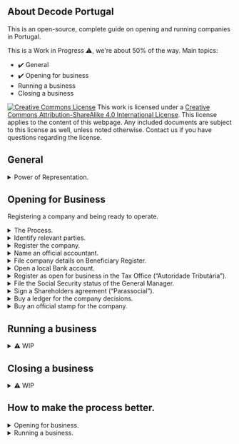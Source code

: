 ## About Decode Portugal

This is an open-source, complete guide on opening and running companies in Portugal.

This is a Work in Progress ⚠️, we're about 50% of the way. Main topics:

- ✔️ General
- ✔️ Opening for business 
- Running a business
- Closing a business 

<a rel="license" href="http://creativecommons.org/licenses/by-sa/4.0/"><img alt="Creative Commons License" style="border-width:0" src="https://i.creativecommons.org/l/by-sa/4.0/80x15.png" /></a> This work is licensed under a <a rel="license" href="http://creativecommons.org/licenses/by-sa/4.0/">Creative Commons Attribution-ShareAlike 4.0 International License</a>. This license applies to the content of this webpage. Any included documents are subject to this license as well, unless noted otherwise. Contact us if you have questions regarding the license.
  
## General

<details markdown=1><summary>Power of Representation.</summary>
  
In Portugal, representation by Power of Representation is called "Procuração". A "Procuração" will enable your lawyer or anyone else to do operations for you. They can be used to open a company, close a company and everything in between. 

Generally the more powerful the powers enshrined in the PoR, the more specific it should be and careful you should be. In addition, there are several levels of formality of a PoR in Portugal. 
- "Com reconhecimento de assinatura": with recognized signature of the titular of the powers to be granted.
- "Autenticada": Authenticated signature. The authentication attests that the person signed and wanteed the content of the document, in person.

This authentication procedure is executed by anyone with Notary powers, which includes Notary offices and Lawyers. Check with your lawyer if they can do it.

When you grant powers to a lawyer it's called a Power of Attorney (PoA). The lawyers can do some operations that non-lawyers can't. Examples: Opening a company online or representing you in Court. 

</details>

## Opening for Business

Registering a company and being ready to operate.

<details markdown=1><summary>The Process.</summary>

Opening a company is fast, but be aware that it is not as fast as advertised. 

In the sense of an entrepreneur, Opening a company is being ready to operate:
- issue invoices.
- accept payments.
- make purchases with your bank balance.
- hire people and pay them.

In Portugal we have a process called "Company within the Hour" ("Empresa na Hora"), which opens part of the company within 1 hour. In reality you can't get a company operating instantly in the sense of the activities above. You should plan that it may take up to 1 month before you can actually operate in Portugal.

To start operating you will need to do the following:
1. Identify all parties.
1. Register your company.
1. Name your certified accountant (CC).
1. File company details on Beneficiary Register (RCBE).
1. Open a local Bank account.
1. Register as open for business in the Tax Office ("Autoridade Tributária").
1. File the Social Security status of the General Manager.
1. Sign a Shareholders agreement ("Parassocial"). This is optional, but most likely you will want to sign one with your investors and co-founders.
1. Buy a ledger for the company decisions.
1. Buy an official stamp for the company.

To accomplish that you will need to gather the following people:
1. A lawyer. Required if you're registering a company online, and very recommended for everything else.
2. A certified accountant (CC). Required to start operating, and it's faster to start operating if you already know who it's going to be in the step of filing the registration of the company.
3. All of the Partners and General Managers (who can overlap). For persons, you will need identification, place of birth and proof of address (foreigners). For companies, you will need a written deliberation that the company will invest, the commercial register and articles of association and a PT identification number (foreign companies). 
4. All the effective beneficiaries of the stakes owned by shareholders.

</details>

<details markdown=1><summary>Identify relevant parties.</summary>

You will need to collect several identification elements for all significant parties involved in the company. That includes the shareholders, be them people or companies, and General Managers. 

To know: You will also need these elements for any companies and persons who are the effective beneficiaries of the stakes owned by shareholders. In this context, effective means a position of at least 25%, even though there are finer details to this definition.
    
1. For Portuguese persons you will need
    - national identity card or passport,
    - to indicate an address,
    - to indicate the place of birth,
    - to indicate the marital status,
    - to indicate the asset regiment of marriage,
    - Email.
1. For EU persons
    - you need everything listed above in the PT section. 
    - You will also need to register for a Portuguese Tax id (NIF) from the tax office. To get the NIF you need to go to a Tax Office, or someone can do it on your behalf if they have online access to the Portuguese Tax Portal and you gave them Powers of Representation. Usually it's your laywer or accountant that does it for you.
1. For people outside EU:
    - you will need everyting above for EU persons;
    - plus you have to appoint a tax representative who must live in Portugal.
1. For Portuguese Companies, you need;
    - an official deliberation stating the intent to invest in the new company; You may be able to avoid this if a person registers the shares and then transfers the stake to a company.
    - the commercial register certificate. There's a PDF of it, but the 12 digit code is enough.
    - email.
1. For Foreign Companies, you need:
    - You need a entity identification number (NIPC). To get one, you need to contact the Register (RNPC for "Registo Nacional de Pessoas Colectivas") and give them the following info:
    - A Certificate of the Commercial Register of the country of registration;
    - The Articles of Association/ Articles of Incorporation of that country of registration.
    - All documents must have a certified translation to Portuguese.

</details>

<details markdown=1><summary>Register the company.</summary>

1. **Where to register your company**. There's 3 separate places to register a company.
    - Online: It has to be a laywer doing it. It costs 225€ as of 2022-11-23. The company will have standard articles, which you can customize later.
    - Public Registration Office: You can do it without a lawyer. 360€ as of 2022-11-23. This can be done in "Conservatórias do Registo Comercial" and "Espaço de Empresas", some of which are in "Lojas do Cidadão" where you can do several operations regarding taxes and social security for persons and companies. The company will also have standard articles, which you can customize later.
    - On a Notary. This is the most expensive version, and is used for custom fillings. You will likely need a lawyer to prepare the necessary documents and will still have to pay for the Notary services and the public fees on top.
1. **Key registration documents**: A company is registered by filing the following:
    - "Pacto Social": It's a public and required document that defines the company and regulates the organization in base terms, like what is it's Purpose and who are the General Managers who can transact in its name.
        - To know: A "Pacto Social" is similar to the mandatory Articles of Association or Articles of Incorporation required in other Countries.
        - To know: The Governing body of companies registrations is the Commercial Register ("Registo Comercial") of the IRN ("Instituto dos Registos e Notariado"). The IRN is a body of the Ministry of Justice in Portugal ("Ministério da Justiça").
        - To know: To fill in the Pacto Social and therefore register your company, you will file several informations that are detailed below.        
    - CAE: Code of Economic Activity. 
    - Name your certified accountant (CC). This is optional but you may want to do it during the registration as it will speed up the process of Registering as Open for business in the Tax Office and Social Security. If you do this here, then he can do those steps online automatically.
1. **Pacto Social**
    1. **Type, Name and Address of the company.**
        1. The organization type.
            - The commercial organization types differ mostly on the financial responsiblities signed by its shareholders or partners.
            - "Sociedade por Quotas": the typical Private Limited company, ending in name "Lda" or "Limitada". The minimum capital to start one is 1€. There's a minimum 1 partner. If you're opening a personal company with just that 1 shareholder, it's typically this type of company and then it's called a "Unipessoal Lda" or "Unipessoal Limitada" or "Unip Lda". The shares of these companies are called "quotas", which are very similar in nature to shares. A Unipessoal can be owned by a person or a company, but each person can only have one Unipessoal.
            - "Sociedade Anónima": another type of Limited company. The minimum capital to start one is 50.000€. There's a minimum of 4 registered partners. The shares of these companies are called "ações".
            - There's additional company types, among which "Sociedade em Nome Colectivo", "Sociedade em Comandita"; "Sociedade de Gestão de Participações Sociais (SGPS)" and others (european level entities). 
            - There's also Associations of several types, mostly for non-profits and other organizations of public interest.
            - You can transition companies between types, for example a "limitada" ("sociedade por quotas") can be turned into an SA ("sociedade anónima").
            - 📥 To add: Compare with other types of organizations in other Countries. 
        2. Name:
            - You can pick the name from a pre-existing list in the go, which makes the process faster. 
            - You can also pick the name yourself (custom name). This is called "Pedido de Certificado de Admissibilidade de firma ou denominação". There's 2 ways of doing this. Non-urgent: can take up to 15 days for an answer, and the answer can be "no", if it collides with another firms name, after which you need to start over the 15-day period when you submit the new option. You can do a test of similarity online. You can also appeal a negative decision. It costs 75€ to submit a new name as of 2022-11-23. Urgent: You get an answer within 1 business day. It costs 150€ as of 2022-11-23. If you register a company online, you get the urgent version for free. 
            - If you register the company Online, you can submit a custom name during the process of registering the company. If you go to a Public Registration Office or a Notary and you want a custom name, you have to ask for the validation of the name before the registration day. When you ask for a custom name outside the company registration process, they will give you a code for that certificate which expires in 3 months. Anyone can do this online.
            - To know: the legal name may be different from the name you use for the commercial activity. You can be called "Technical company 23, Lda" and use the name "Awesome Business". Generally, though, companies pick similar names.
            - To know: You can always change your name later, in parallel with other processes. 
        3. Adress of the Head office ("Sede"). 
            - Address for the headquarters. 
            - To know: It can be your home. It can also be your lawyers or accountant office address. Do check with them!
            - To know: It cannot be a foreign address.
    2. **Object of the company**.
        - The purpose and finality of the company. This is 1 sentence up to a few paragraphs, and generally includes standard text from the oficial codes of activity (CAE, see below).
    4. **Capital and Capital per partner.** 
        1. The initial capital with which you will start the company. You can deposit the capital when you get a bank account or even make a plan of committing that capital in the future, even across fiscal years.
        2. Capital allocations per partner. How much capital each shareholder has. 
        - To know: shareholders can be people or other companies. In the case that your company is a "Lda" and is a fully owned subsidiary of another company, it's still a "Unipessoal, LDA", even if the term "Unipessoal" is a direct reference to a human.
    5. **Management governance**. 
        - The rules for the people who can take executive decisions in the name of the company, meant as who can establish contracts and liabilities on the company's behalf, potentially with rules and amounts etc. These people are the General Managers. The standard contract of online registrations has only the manager as a person in the governance, if you want more changes you have to submit them separately.
    7. **Appointment of General Managers**.
        - The Appointed Manager or Managers who will apply the governance, which are called "Gerente(s)" in Ldas and "Administrador(es)" in SA. They can be one or several people. They can be shareholders or not. The group of them is called the "Gerencia" (General Management) in Lds and "Administração" (Administration). In the standard contract in Online registrations, it can be 1 or 2 persons.
1. **Alongside the Pacto Social you will also file**
    1. **Code of Economic Activity ("CAE")** or "Código de Actividade Económica".
        - To know: The CAE is a a code which identifies your economic activity. There's a main CAE and sub-codes which you can pick, generally 3. 
        - This is quite important as these codes will define some accounting rules, like what can be expensed and not, etc.
    3. (Optional) **Certified Accountant**: 
        - CC are "Contabilista Certificado", who is your official accountant. In the past this was called "Técnico Oficial de Contas" or TOC.
        - You are not required to file a CC when you register a company. But if you do it then, then the CC can register the company as Open for Business with Tax Authority and Social Security online, without you having to go to the offices...
1. **Result** 
    - With the correct registration of a company, you will get:
    1. a NIPC and NIF, which is 1 number that identify the company for 2 purposes: legal (commercial register, NIPC) and tax reasons (tax authority, AT). In Portugal the code is the same, while in other countries these are separate numbers. You also get a card with this information, which you don't need for the operation of the company.
    2. the code to access the Certificate of the Commercial Register ("
    Permanente Comercial"). It's a 12 digit code which you can share with others. This initial code expires in 3 months, and you can ask for a new one, and you can get a Portuguese or English version. Recommendation: Always get the english, 4-year version.

</details>

<details markdown=1><summary>Name an official accountant.</summary>

- Your official accountant in Portugal is called the "Contabilista Certificado".
- In a Limited and SAs, you are required to have a CC to operate. 
- You can name a CC in either of 2 moments
    - During the company registration. If you do it then, then the CC can register your company as Open for Business with Tax Authority and Social Security online. This option works the same wether you Register the Company Online, in a Public Registration Office or in a Notary.
    - If you don't name a CC during company registration, The manager of the company must go to the Tax Authority and Social Security offices, or alternatively sign a Power of Representation for the Accountant to be able to do it on his behalf. 
- To name an official accountant, you need to provide the following information:
    - fiscal ID of you accountant (NIF);
    - Professional license of accountant ("número da Cédula Profissional");
    - address of the office of the accountant.
- To Know: SA companies also need someone to certify accounts, called a ROC or "Revisor Oficial de Contas", alone or as part of a team called "Conselho Fiscal".

</details>        

<details markdown=1><summary>File company details on Beneficiary Register.</summary>

After you have a NIPC/NIF, you should file details of the effective beneficiaries of the company.

You must do it online in the RCBE website. 
- The most common way is that your lawyer or accountant will do this for you.
    - You will need the identification materials mentioned in  "Identification of parties" for all shareholders, people or companies and the respective effictive people behind them. In this context, effective means a position of at least 25%, even though there are finer details to this definition.
    - You will also need to add emails for each person.
- You can do it yourself if you have a EU ID card with compatible reader. (Forget about this option if you have foreigners).
- To know: you have to update this information every year.

Result
- After submitting you immediately get an email with the declaration of RCBE, and a code.

</details>

<details markdown=1><summary>Open a local Bank account.</summary>

To operate in Portugal as a company, you must open an account with a Portuguese Bank. That's mostly because there's local payment methods which are mandatory and not available in international banks.

Opening a bank account
- You need the RCBE code.
- Commercial Register code (12 digits), "Código de Certidão Permanente".
- The General manager must open the account.
    - Identification of the manager. 
    - You have to go to the bank. As of 2022-12-02 you can't open a local bank account for companies online.

```
Important concepts
- local payments
- local banks
- MB, RefMB, MBWay, TSU, Pagamentos ao Estado, MB ATM
```

Payments
- International payment standards accepted in Portugal:
    - To know: In Portugal you get a pretty standard coverage of international payments.
    - VISA and Mastercard, both debit and credit. Accepted at most places except really small bars and shops.
    - SEPA Payments with IBAN.
    - SEPA Direct Debits with IBAN.
    - Wires etc possible in some banks, for big fees.
- Local Payments "standards" used in Portugal:
    - **MBWay**: less relevant as mostly these are B2C payments. If your business is customer facing (B2C), your clients may well request it. In that case, you can provide this type of payment via a mobile phone or a payment terminal (or web interface, but why would you). Either way, to get an address to receive the money you will need to link the MBWay service with a bank account, and currently only PT bank accounts can link to it.
    - **Ref MB, or Referência Multibanco**. Code to make a payment of a specific amount to a specific entiy. 5 digits for the entity plus 9 digits for the payment plus the amount. Used by Utilities, the State and other companies. It's available on online bank services from PT banks and on MB ATMs. 
    - **"Pagamentos ao Estado"** (Payments to the State). It's a single code with 15 digits. It's available on online bank services from PT banks and on MB ATMs. It's used to pay for taxes, interest in payments, penalties and fines.
    - **"Taxa Social Única (TSU)"** or "Pagamentos à Segurança Social" (Social Security Payments). Used to make contributions to Social Security by the company and for the employees (reduced from their income). That is a custom interface available on online banks and on MB ATMs. You usually pick the receiving identity (there's 2), a month and year, your companies fiscal IF and the amount. 
    - Critical: As of 2022-11-20, you can only do those in your companies online bank if the bank is a PT bank.
    - To know: Local payments mean payment methods not used by other countries and not available in international banks, including online banks operating in Portugal (like Revolut). 
    - To know: As a way of introduction, Portugal has a banking union for payments and transactions called SIBS, who operate a brand called Multibanco (also just MB), which provides a big ATM network and local payment methods. They provide unique integrations across the whole banking system, including with the State, and so the market organized around SIBS. SIBS is owned by the local Banks themselves.

Bank accounts
- So, you need a local bank account to operate property (see Payments).
- I have tried several local banks for Companies, and I dislike the experience of all of them. The online interfaces work but are slow and confusing and it's cumbersome to manage an account with many employees and many stakeholders with a need to access it (general managers, HR, accounting). 
- I expect that an online first bank for companies will emerge in the coming decade.
- Example: For all my companies I currently use the bank BPI with it's offering for companies called BPI Empresas, which you access on http://bpinetempresas.pt. 

</details>
<details markdown=1><summary>Register as open for business in the Tax Office (“Autoridade Tributária”).</summary>

There's 4 paths:
- If you filed a Certified Accountant (CC) during the registration phase, he can open the activity online.
- If not:
    - You go there the Managing Director (Gerente or Administrador) and ask to open activity, and deliver a stamp-sticker ("Vinheta") signed by the Certified Accountant.
    - Your laywer goes there, with powers of representation, and does it for you in the setup of the previous case.
    - The Certified Accountant can go there with the request for opening activity, signed by the Managing Director and with a copy of the MD's personal ID.

</details>

<details markdown=1><summary>File the Social Security status of the General Manager.</summary>

After you open the company, the Social Security office will send the company a letter asserting a status to the General Manager, relative to an existence the employment of General Manager and its implied social security charges.

- They will presume you get a minimum wage and therefore that you will have to contribute Social Security charges according to that value.
- However, if you have employment elsewhere, and therefore are already paying social security charges there, you can be exempted.

You will communicate or validate your status via registered mail.

</details>

<details markdown=1><summary>Sign a Shareholders agreement (“Parassocial”).</summary>

This is optional, but most likely you will want to sign one with your investors and co-founders.

This is a documente where typically you specify: 
- Who are the parties (investors, shareholders, managers), their holdings and their classification. This is important because several groups will have different responsibilities and powers relative to their holdings: seed, seed preferred, series a, series a preferred, founders, employees, indepedent board members.
- Rules of Procedure: which decisions managment is entitled to take and how. 
    - It's commonplace that management can take any decisions and hiring with a cost up to a certain amount within the yearly budget, and that outside these threshold you need a simple majority (or another arrangement) within the Board.
    - It's common that management cannot change it's salary without the Board approval too.
- information rights: what information you have to send your investors/ the board.
    - It's commonplace that you have to send some kind of cash position, for example cash balance every month (with or without bank screenshot), and yearly certified accounts.
    - It's also common that you will specify what constitutes a good leaver and a bad leaver.
- The starting salary of Management.
- Exclusivity and non-compete clauses.
    - It's common that you are restricted from having another employment, and positions in related startups with more than x stake (2%, 10%, it varies).

</details>
<details markdown=1><summary>Buy a ledger for the company decisions.</summary>

In Portugal you are required to maintain official minutes of key company decisions and events.

- The most common format is to buy the green book. Example. [here](http://loja.jufil.pt/product/1-atas-a4).
- You can also write individual minutes, if they respect several rules: 
    - they have to be numbered;
    - they have to be dated and signed;
    - you have to identify the company;
    - if not all shareholders are present, they have to be announced prior to the meeting, with a certain head time.
    - you have to list people who were present, their shareholdings;
    - you have to list the place (address) where the meeting is taking place;
    - you have to include the content of the decisions, votes and relevant information.
    - all pages and lines should be truncated to avoid adding new text or altering the text after signing;
- Decisions which will have to be on the minutes (Atas).
    - Remuneration of management and changes in management;
    - Yearly approval of finances; 
    - Capital increases and other changes in shareholder structure and composition;
    - Changes in name, changes in headquarters;

We found one online provider, not tested yet: [ArkeyvAta](https://www.arkeyvata.com/).

</details>
<details markdown=1><summary>Buy an official stamp for the company.</summary>

While stamps are not in the law, many private contracts and public entities will ask you to stamp certain documents.

- to open a bank account and register some products in the bank.
- contracts with utilities (water, electricity, internet, gas, etc).
- social security.

The stamp should include:
- company name
- company legal name (if different)
- address
- Fiscal id (which is the company id) called "NIF"
- optional: contacts.

If you are buying it, we recommend you order 2 stamps, one to keep at home.

</details>

## Running a business

<details markdown=1><summary>⚠️ WIP</summary>
    - Accounting
        - Accounts submissions and Yearly accounts submission
        - TOC and ROC
        - SAFT & software
    - Contracts
        - Certidão Permanente.
    - ✔️ Banking
    - HR
        - Hiring & Contracts
            - Compensation and Costs
            - contract types
            - subsidio de alimentaçao
            - work insurance
            - teletrabalho
            - Fundo de compensacao
            - Bonus, prizes
            - can foreigners be workers, do they need a visa?
            - Perks & tax optimization
        - Awarding shares (Stock Options)
    - HR
        - vacations 
            - vacation upon exit. "one extra year".  
        - acordos colectivos de trabalho
        - holidays
        - schedule, worktime registry
        - vacations
        - Leaves (sick, parental, "sem vencimento")
        - templates 

</details>
  
## Closing a business

<details markdown=1><summary>⚠️ WIP</summary>

Nothing here yet.

</details>
    
## How to make the process better.

<details markdown=1><summary>Opening for business.</summary>

- Registering a company: Create an easier guide (like the above *cof*) that is self-contained, accurate and useful.
- Identification of Parties: speed up the process of obtaining a Portuguese identification number, NIF (people) or NIPC (companies), for EU nationals and foreigners.
- Registering the company: picking a name: make picking urgent by default easier. Let the requester pick 3 options.
- RCBE: eliminate the requirement to confirm the effective, beneficial owners every year if they aren't changed. Instead, send an email with a notice of who they are and prompt changes if they exist. Also: a one-click should re-confirm the information. Best: merge this registry with the information that is on the Commercial Register Certificate ("Certidão Permanente"), and register the information there (on the Commercial Register), publicly.
- Bank accounts: allow using EU and online banks to operate: provide a public facing API to do all payments to the state, including IRS, SS, fines etc.
- Bank accounts: allow using EU and online banks to operate: provide a public facing Webside to do all payments to the state, including IRS, SS, fines etc.
- Bank accounts: allow using EU and online banks to operate: implement an IBAN interface for every payment, instead of local, proprietary payments.
- Bank accounts: promote fast opening and operating of bank accounts for business, which still require face-to-face KYC (know your customer) and paper-signing. Maybe for limited accounts with Deposits and payments only.
- Ledger: Legislate and promote the usage of digital only ledgers (Livro de Atas). Consider adding them to a private section of the Commercial Register.
- Stamp: Eliminate the requirement of stamp in all public documents and processes, and issue guidelines (or legislation) also for its elimination within finance documents.

</details>

<details markdown=1><summary>Running a business.</summary>

- ⚠️ wip
- Hiring: promote using "simplified" (not requiring a chip-enabled ID card) digital signatures for everything, including hiring etc.


</details>
